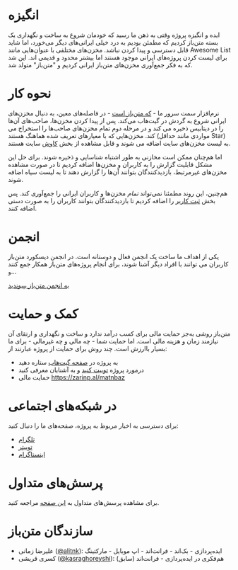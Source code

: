 # انگیزه

ایده و انگیزه پروژه وقتی به ذهن ما رسید که خودمان شروع به ساخت و
نگهداری یک بسته متن‌باز کردیم که مطمئن بودیم به درد خیلی ایرانی‌های
دیگر می‌خورد، اما شاید قابل دسترسی و پیدا کردن نباشد. مخزن‌های مختلفی
با عنوان‌هایی مانند Awesome List برای لیست کردن پروژه‌های ایرانی موجود هستند اما
بیشتر محدود و قدیمی اند. این شد که به فکر جمع‌آوری مخزن‌های متن‌باز
ایرانی کردیم و "متن‌باز" متولد شد.

# نحوه کار

نرم‌افزار سمت سرور ما - [که متن‌باز است](https://github.com/matnbaz/matnbaz) - در فاصله‌های معین، به دنبال مخزن‌های ایرانی شروع به گردش در گیت‌هاب می‌کند. پس از پیدا کردن مخزن‌ها، صاحب‌های آن‌ها را در دیتابیس ذخیره می کند و در مرحله دوم تمام مخزن‌های صاحب‌ها را استخراج می کند. مخزن‌هایی که با معیار‌های تعریف شده هماهنگ هستند (مواردی مانند حداقل Star) به لیست مخزن‌های سایت اضافه می شوند و قابل مشاهده از بخش [کاوش](https://matnbaz.net/explore) سایت هستند.

اما هم‌چنان ممکن است مخازنی به طور اشتباه شناسایی و ذخیره شوند. برای حل این مشکل قابلیت گزارش را به کاربران و مخزن‌ها اضافه کردیم تا در صورت مشاهده مخزن‌های غیر‌مرتبط،‌ بازدید‌کنندگان بتوانند آن‌ها را گزارش دهند تا به لیست سیاه اضافه شوند.

هم‌چنین، این روند مطمئنا نمی‌تواند _تمام_ مخزن‌ها و کاربران ایرانی را جمع‌آوری کند. پس بخش [ثبت کاربر](https://matnbaz.net/submit-user) را اضافه کردیم تا بازدید‌کنندگان بتوانند کاربران را به صورت دستی اضافه کنند.

# انجمن

یکی از اهداف ما ساخت یک انجمن فعال و دوستانه است. در انجمن دیسکورد متن‌باز کاربران می توانند با افراد دیگر آشنا شوند، برای انجام پروژه‌های متن‌باز همکار جمع کنند و...

[به انجمن متن‌باز بپیوندید](https://discord.link/matnbaz)

# کمک و حمایت

متن‌باز روشی به‌جز حمایت مالی برای کسب درآمد ندارد و ساخت و نگهداری و ارتقای آن نیازمند زمان و هزینه مالی است. اما حمایت شما - چه مالی و چه غیر‌مالی - برای ما بسیار با‌ارزش است. چند روش برای حمایت از پروژه عبارتند از:

- به پروژه در [صفحه گیت‌هاب](https://github.com/matnbaz/matnbaz) ستاره دهید
- در‌مورد پروژه [توییت کنید](https://twitter.com/intent/tweet?text=%D8%A8%D9%87%20%22%D9%85%D8%AA%D9%86%E2%80%8C%D8%A8%D8%A7%D8%B2%22%20%DB%8C%DA%A9%20%D8%B3%D8%B1%DB%8C%20%D8%A8%D8%B2%D9%86%DB%8C%D8%AF.%20%0A&url=matnbaz.net&via=matnbaz_net) و به آشنایان معرفی کنید
- حمایت مالی https://zarinp.al/matnbaz

# در شبکه‌های اجتماعی

برای دسترسی به اخبار مربوط به پروژه، صفحه‌های ما را دنبال کنید:

- [تلگرام](https://t.me/matnbaz_net)
- [توییتر](https://twitter.com/matnbaz_net)
- [اینستاگرام](https://instagram.com/matnbaz_net)

# پرسش‌های متداول

برای مشاهده پرسش‌های متداول به [این صفحه](https://matnbaz.net/faq) مراجعه کنید.

# سازندگان متن‌باز

- علیرضا زمانی ([@alitnk](https://github.com/alitnk)): ایده‌پردازی - بک‌اند - فرانت‌اند - اپ موبایل - مارکتینگ
- کسری قریشی ([@kasraghoreyshi](https://github.com/kasraghoreyshi)): هم‌فکری در ایده‌پردازی - فرانت‌اند (سابق)
